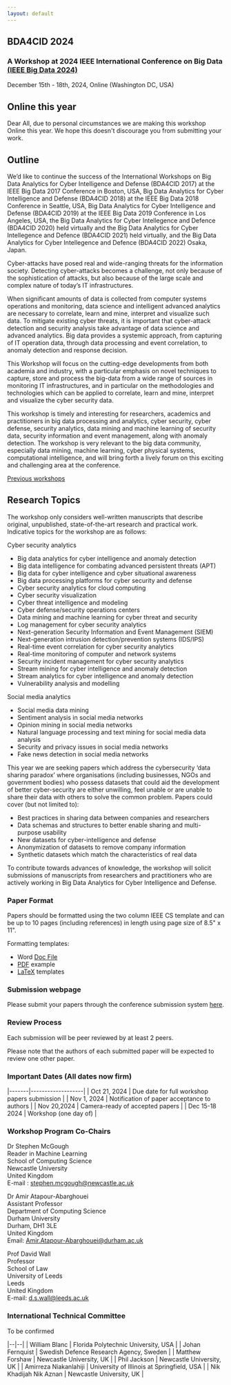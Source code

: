 ```yaml
---
layout: default
---
```

## BDA4CID 2024 

### A Workshop at 2024 IEEE International Conference on Big Data [(IEEE Big Data 2024)](http://bigdataieee.org/BigData2024/)
December 15th - 18th, 2024, Online (Washington DC, USA)

## Online this year
Dear All, due to personal circumstances we are making this workshop Online this year. We hope this doesn't discourage you from submitting your work.

## Outline

We’d like to continue the success of the International Workshops on Big Data Analytics for Cyber Intelligence and Defense (BDA4CID 2017) at the IEEE Big Data 2017 Conference in Boston, USA, Big Data Analytics for Cyber Intelligence and Defense (BDA4CID 2018) at the IEEE Big Data 2018 Conference in Seattle, USA, Big Data Analytics for Cyber Intelligence and Defense (BDA4CID 2019) at the IEEE Big Data 2019 Conference in Los Angeles, USA, the Big Data Analytics for Cyber Intellegence and Defence (BDA4CID 2020) held virtually and the Big Data Analytics for Cyber Intellegence and Defence (BDA4CID 2021) held virtually, and the Big Data Analytics for Cyber Intellegence and Defence (BDA4CID 2022) Osaka, Japan.

Cyber-attacks have posed real and wide-ranging threats for the information society. Detecting cyber-attacks becomes a challenge, not only because of the sophistication of attacks, but also because of the large scale and complex nature of today’s IT infrastructures.

When significant amounts of data is collected from computer systems operations and monitoring, data science and intelligent advanced analytics are necessary to correlate, learn and mine, interpret and visualize such data. To mitigate existing cyber threats, it is important that cyber-attack detection and security analysis take advantage of data science and advanced analytics. Big data provides a systemic approach, from capturing of IT operation data, through data processing and event correlation, to anomaly detection and response decision.

This Workshop will focus on the cutting-edge developments from both academia and industry, with a particular emphasis on novel techniques to capture, store and process the big-data from a wide range of sources in monitoring IT infrastructures, and in particular on the methodologies and technologies which can be applied to correlate, learn and mine, interpret and visualize the cyber security data.

This workshop is timely and interesting for researchers, academics and practitioners in big data processing and analytics, cyber security, cyber defense, security analytics, data mining and machine learning of security data, security information and event management, along with anomaly detection. The workshop is very relevant to the big data community, especially data mining, machine learning, cyber physical systems, computational intelligence, and will bring forth a lively forum on this exciting and challenging area at the conference.


[Previous workshops](Previous)

## Research Topics

The workshop only considers well-written manuscripts that describe original, unpublished, state-of-the-art research and practical work. Indicative topics for the workshop are as follows:

Cyber security analytics
-	Big data analytics for cyber intelligence and anomaly detection
-	Big data intelligence for combating advanced persistent threats (APT)
-	Big data for cyber intelligence and cyber situational awareness
-	Big data processing platforms for cyber security and defense
-	Cyber security analytics for cloud computing
-	Cyber security visualization
-	Cyber threat intelligence and modeling
-	Cyber defense/security operations centers
-	Data mining and machine learning for cyber threat and security
-	Log management for cyber security analytics
-	Next-generation Security Information and Event Management (SIEM)
-	Next-generation intrusion detection/prevention systems (IDS/IPS)
-	Real-time event correlation for cyber security analytics
-	Real-time monitoring of computer and network systems
-	Security incident management for cyber security analytics
-	Stream mining for cyber intelligence and anomaly detection
-	Stream analytics for cyber intelligence and anomaly detection
-	Vulnerability analysis and modelling

Social media analytics
-	Social media data mining
-	Sentiment analysis in social media networks
-	Opinion mining in social media networks
-	Natural language processing and text mining for social media data analysis
-	Security and privacy issues in social media networks
-	Fake news detection in social media networks

This year we are seeking papers which address the cybersecurity ‘data sharing paradox’ where organisations (including businesses, NGOs and government bodies) who possess datasets that could aid the development of better cyber-security are either unwilling, feel unable or are unable to share their data with others to solve the common problem. Papers could cover (but not limited to):
-	Best practices in sharing data between companies and researchers
-	Data schemas and structures to better enable sharing and multi-purpose usability
-	New datasets for cyber-intelligence and defense
-	Anonymization of datasets to remove company information
-	Synthetic datasets which match the characteristics of real data

To contribute towards advances of knowledge, the workshop will solicit submissions of manuscripts from researchers and practitioners who are actively working in Big Data Analytics for Cyber Intelligence and Defense.

### Paper Format

Papers should be formatted using the two column IEEE CS template and can be up to 10 pages (including references) in length using page size of 8.5" x 11".

Formatting templates:
 * Word [Doc File](http://bigdataieee.org/BigData2022/files/Conference-template-letter.doc)
 * [PDF](http://bigdataieee.org/BigData2022/files/IEEEtran_HOWTO.pdf) example
 * [LaTeX](http://bigdataieee.org/BigData2022/files/Conference-LaTeX-template_7-9-18.zip) templates

### Submission webpage

<!--- Details will appear shortly
--->
Please submit your papers through the conference submission system [here](https://wi-lab.com/cyberchair/2024/bigdata24/scripts/submit.php?subarea=S26&undisplay_detail=1&wh=/cyberchair/2024/bigdata24/scripts/ws_submit.php).

### Review Process

Each submission will be peer reviewed by at least 2 peers.

Please note that the authors of each submitted paper will be expected to review one other paper.

### Important Dates (All dates now firm)

|-------|-------------------|
| Oct 21, 2024 | Due date for full workshop papers submission |
| Nov 1, 2024 |  Notification of paper acceptance to authors |
| Nov 20,2024 | Camera-ready of accepted papers |
| Dec 15-18 2024 | Workshop (one day of) |

### Workshop Program Co-Chairs

Dr Stephen McGough  
Reader in Machine Learning  
School of Computing Science  
Newcastle University  
United Kingdom  
E-mail : <stephen.mcgough@newcastle.ac.uk>

Dr Amir Atapour-Abarghouei  
Assistant Professor  
Department of Computing Science  
Durham University  
Durham, DH1 3LE  
United Kingdom  
Email: <Amir.Atapour-Abarghouei@durham.ac.uk>  

Prof David Wall   
Professor   
School of Law   
University of Leeds   
Leeds   
United Kingdom   
E-mail: <d.s.wall@leeds.ac.uk>   

### International Technical Committee

To be confirmed

|--|--|
| William Blanc | Florida Polytechnic University, USA |
| Johan Fernquist | Swedish Defence Research Agency, Sweden |
| Matthew Forshaw | Newcastle University, UK |
| Phil Jackson | Newcastle University, UK |
| Amirreza Niakanlahiji | University of Illinois at Springfield, USA |
| Nik Khadijah Nik Aznan | Newcastle University, UK |

